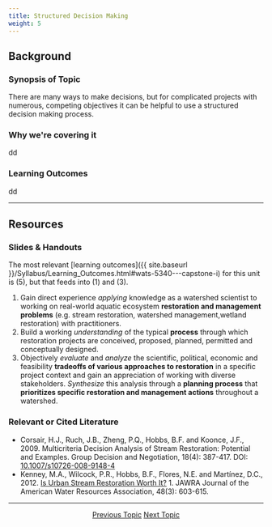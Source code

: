 ```yaml
---
title: Structured Decision Making
weight: 5
---
```


## Background

### Synopsis of Topic
There are many ways to make decisions, but for complicated projects with numerous, competing objectives it can be helpful to use a structured decision making process. 

### Why we're covering it
dd

### Learning Outcomes
dd

------
## Resources

### Slides & Handouts
The most relevant [learning outcomes]({{ site.baseurl }}/Syllabus/Learning_Outcomes.html#wats-5340---capstone-i) for this unit is (5), but that feeds into (1) and (3).

1. Gain direct experience *applying* knowledge as a watershed scientist to working on real-world aquatic ecosystem **restoration and management problems** (e.g. stream restoration, watershed management,wetland restoration) with practitioners. 
3. Build a working *understanding* of the typical **process** through which restoration projects are conceived, proposed, planned, permitted and conceptually designed. 
5. Objectively *evaluate* and *analyze* the scientific, political, economic and feasibility **tradeoffs of various approaches to restoration** in a specific project context and gain an appreciation of working with diverse stakeholders. *Synthesize* this analysis through a **planning process** that **prioritizes specific restoration and management actions** throughout a watershed.

### Relevant or Cited Literature

- Corsair, H.J., Ruch, J.B., Zheng, P.Q., Hobbs, B.F. and Koonce, J.F., 2009. Multicriteria Decision Analysis of Stream Restoration: Potential and Examples. Group Decision and Negotiation, 18(4): 387-417. DOI: [10.1007/s10726-008-9148-4](http://dx.doi.org/10.1007/s10726-008-9148-4)
- <a href="http://all-geo.org/jefferson/wp-content/uploads/2012/12/Kenney-2012-is-urban-restoration-worth-it.pdf " ><i class="fa fa-file-pdf-o" aria-hidden="true"></i></a> Kenney, M.A., Wilcock, P.R., Hobbs, B.F., Flores, N.E. and Martínez, D.C., 2012. [Is Urban Stream Restoration Worth It?](http://all-geo.org/jefferson/wp-content/uploads/2012/12/Kenney-2012-is-urban-restoration-worth-it.pdf) 1. JAWRA Journal of the American Water Resources Association, 48(3): 603-615.


-----
<div align="center">
	<a class="hollow button" href="{{ site/baseurl }}/Course_Topics/WATS_5340/Recovery_Potential"><i class="fa fa-arrow-circle-left" aria-hidden="true"></i> Previous Topic</a>
	<a class="hollow button" href="{{ site/baseurl }}/Course_Topics/WATS_5340/Permitting"> Next Topic <i class="fa fa-arrow-circle-right" aria-hidden="true"></i></a>  

</div>
